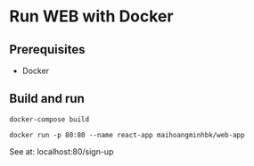 # Run WEB with Docker
## Prerequisites
- Docker
## Build and run
`docker-compose build`

`docker run -p 80:80 --name react-app maihoangminhbk/web-app`

See at: localhost:80/sign-up